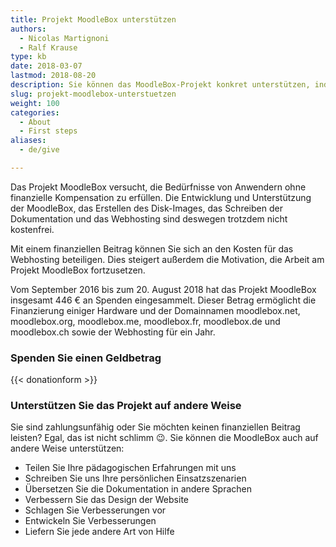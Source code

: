 ```yaml
---
title: Projekt MoodleBox unterstützen
authors:
  - Nicolas Martignoni
  - Ralf Krause
type: kb
date: 2018-03-07
lastmod: 2018-08-20
description: Sie können das MoodleBox-Projekt konkret unterstützen, indem Sie zu den Kosten beitragen und die Motivation für seine Weiterentwicklung erhöhen
slug: projekt-moodlebox-unterstuetzen
weight: 100
categories:
  - About
  - First steps
aliases:
  - de/give

---
```

Das Projekt MoodleBox versucht, die Bedürfnisse von Anwendern ohne finanzielle Kompensation zu erfüllen. Die Entwicklung und Unterstützung der MoodleBox, das Erstellen des Disk-Images, das Schreiben der Dokumentation und das Webhosting sind deswegen trotzdem nicht kostenfrei.

Mit einem finanziellen Beitrag können Sie sich an den Kosten für das Webhosting beteiligen. Dies steigert außerdem die Motivation, die Arbeit am Projekt MoodleBox fortzusetzen.

Vom September 2016 bis zum 20. August 2018 hat das Projekt MoodleBox insgesamt 446 € an Spenden eingesammelt. Dieser Betrag ermöglicht die Finanzierung einiger Hardware und der Domainnamen moodlebox.net, moodlebox.org, moodlebox.me, moodlebox.fr, moodlebox.de und moodlebox.ch sowie der Webhosting für ein Jahr.

### Spenden Sie einen Geldbetrag

{{< donationform >}}

### Unterstützen Sie das Projekt auf andere Weise

Sie sind zahlungsunfähig oder Sie möchten keinen finanziellen Beitrag leisten? Egal, das ist nicht schlimm 😉. Sie können die MoodleBox auch auf andere Weise unterstützen:

  * Teilen Sie Ihre pädagogischen Erfahrungen mit uns
  * Schreiben Sie uns Ihre persönlichen Einsatzszenarien
  * Übersetzen Sie die Dokumentation in andere Sprachen
  * Verbessern Sie das Design der Website
  * Schlagen Sie Verbesserungen vor
  * Entwickeln Sie Verbesserungen
  * Liefern Sie jede andere Art von Hilfe
